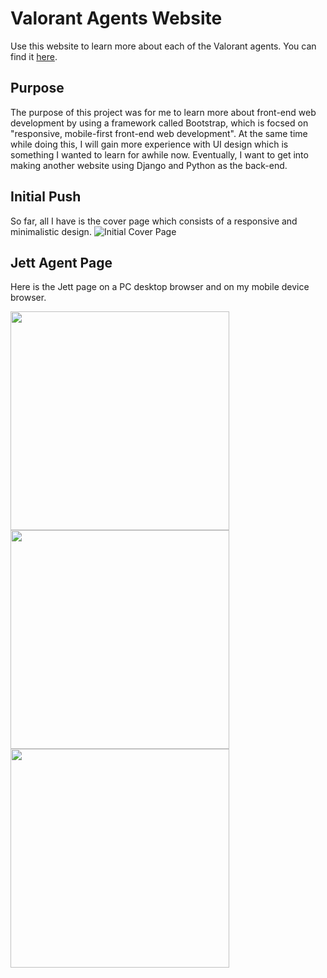 # Valorant Agents Website
Use this website to learn more about each of the Valorant agents. You can find it [here](https://jma8774.github.io/Valorant-Agents-Website/).

## Purpose
The purpose of this project was for me to learn more about front-end web development by using a framework called Bootstrap, which is focsed on "responsive, mobile-first front-end web development". At the same time while doing this, I will gain more experience with UI design which is something I wanted to learn for awhile now. Eventually, I want to get into making another website using Django and Python as the back-end.

## Initial Push
So far, all I have is the cover page which consists of a responsive and minimalistic design.
![Initial Cover Page](https://i.imgur.com/g1Y2MLf.png)

## Jett Agent Page
Here is the Jett page on a PC desktop browser and on my mobile device browser.

<img src="https://i.imgur.com/4vc9JP0.png" height="350"/> <img src="https://i.imgur.com/cCHtyts.png" height="350"/> <img src="https://i.imgur.com/3RhHNOA.png" height="350"/>
